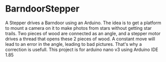# BarndoorStepper
A Stepper drives a Barndoor using an Arduino.
The idea is to get a platform to mount a camera on it to make photos from stars without getting star trails. 
Two pieces of wood are connected as an angle, and a stepper motor drives a thread that opens these 2 pieces of wood.
A constant move will lead to an error in the angle, leading to bad pictures. That's why a correction is usefull.
This project is for arduino nano v3 using Arduino IDE 1.85
